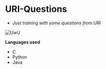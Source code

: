 # URI-Questions
- *Just training with some questions from URI*    
  
![UwU](https://encrypted-tbn0.gstatic.com/images?q=tbn%3AANd9GcRkESRIw8rubWJThubkA3uF-nWHr6WoGTqhgwS2crNfNuFsPepF)

**Languages used**
 - C
 - Python
 - Java

